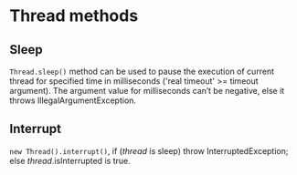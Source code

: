 # Thread methods

## Sleep

`Thread.sleep()` method can be used to pause the execution of current thread
for specified time in milliseconds ('real timeout' >= timeout argument).
The argument value for milliseconds can’t be negative, else it throws IllegalArgumentException.

## Interrupt

`new Thread().interrupt()`, if (_thread_ is sleep) throw InterruptedException; else _thread_.isInterrupted is true.
